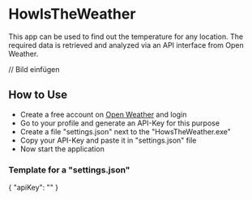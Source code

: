 # HowIsTheWeather
This app can be used to find out the temperature for any location. The required data is retrieved and analyzed via an API interface from Open Weather.

// Bild einfügen

## How to Use
- Create a free account on [Open Weather](https://openweathermap.org/) and login
- Go to your profile and generate an API-Key for this purpose
- Create a file "settings.json" next to the "HowsTheWeather.exe"
- Copy your API-Key and paste it in "settings.json" file
- Now start the application

### Template for a "settings.json"
{
  "apiKey": "<API-Key>"
}
